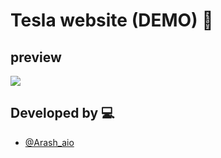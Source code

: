 
# Tesla website (DEMO) 🚗

## preview

![](https://drive.google.com/file/d/1zzOHDU8GkaPtnhYeXlkZSD9juTz6tROt/view?usp=drive_link)

## Developed by 💻 

- [@Arash_aio](https://t.me/arash_aio)
